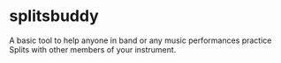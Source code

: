 # splitsbuddy
A basic tool to help anyone in band or any music performances practice Splits with other members of your instrument. 
